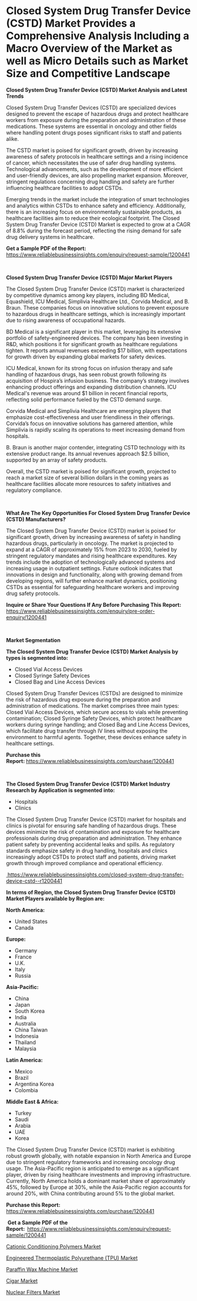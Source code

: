 <p><h1>Closed System Drug Transfer Device (CSTD) Market Provides a Comprehensive Analysis Including a Macro Overview of the Market as well as Micro Details such as Market Size and Competitive Landscape</h1></p><p><strong>Closed System Drug Transfer Device (CSTD) Market Analysis and Latest Trends</strong></p>
<p><p>Closed System Drug Transfer Devices (CSTD) are specialized devices designed to prevent the escape of hazardous drugs and protect healthcare workers from exposure during the preparation and administration of these medications. These systems are essential in oncology and other fields where handling potent drugs poses significant risks to staff and patients alike.</p><p>The CSTD market is poised for significant growth, driven by increasing awareness of safety protocols in healthcare settings and a rising incidence of cancer, which necessitates the use of safer drug handling systems. Technological advancements, such as the development of more efficient and user-friendly devices, are also propelling market expansion. Moreover, stringent regulations concerning drug handling and safety are further influencing healthcare facilities to adopt CSTDs.</p><p>Emerging trends in the market include the integration of smart technologies and analytics within CSTDs to enhance safety and efficiency. Additionally, there is an increasing focus on environmentally sustainable products, as healthcare facilities aim to reduce their ecological footprint. The Closed System Drug Transfer Device (CSTD) Market is expected to grow at a CAGR of 8.8% during the forecast period, reflecting the rising demand for safe drug delivery systems in healthcare.</p></p>
<p><strong>Get a Sample PDF of the Report:&nbsp;</strong> <a href="https://www.reliablebusinessinsights.com/enquiry/request-sample/1200441">https://www.reliablebusinessinsights.com/enquiry/request-sample/1200441</a></p>
<p>&nbsp;</p>
<p><strong>Closed System Drug Transfer Device (CSTD) Major Market Players</strong></p>
<p><p>The Closed System Drug Transfer Device (CSTD) market is characterized by competitive dynamics among key players, including BD Medical, Equashield, ICU Medical, Simplivia Healthcare Ltd., Corvida Medical, and B. Braun. These companies focus on innovative solutions to prevent exposure to hazardous drugs in healthcare settings, which is increasingly important due to rising awareness of occupational hazards.</p><p>BD Medical is a significant player in this market, leveraging its extensive portfolio of safety-engineered devices. The company has been investing in R&D, which positions it for significant growth as healthcare regulations tighten. It reports annual revenues exceeding $17 billion, with expectations for growth driven by expanding global markets for safety devices.</p><p>ICU Medical, known for its strong focus on infusion therapy and safe handling of hazardous drugs, has seen robust growth following its acquisition of Hospira’s infusion business. The company’s strategy involves enhancing product offerings and expanding distribution channels. ICU Medical's revenue was around $1 billion in recent financial reports, reflecting solid performance fueled by the CSTD demand surge.</p><p>Corvida Medical and Simplivia Healthcare are emerging players that emphasize cost-effectiveness and user friendliness in their offerings. Corvida’s focus on innovative solutions has garnered attention, while Simplivia is rapidly scaling its operations to meet increasing demand from hospitals.</p><p>B. Braun is another major contender, integrating CSTD technology with its extensive product range. Its annual revenues approach $2.5 billion, supported by an array of safety products.</p><p>Overall, the CSTD market is poised for significant growth, projected to reach a market size of several billion dollars in the coming years as healthcare facilities allocate more resources to safety initiatives and regulatory compliance.</p></p>
<p>&nbsp;</p>
<p><strong>What Are The Key Opportunities For Closed System Drug Transfer Device (CSTD) Manufacturers?</strong></p>
<p><p>The Closed System Drug Transfer Device (CSTD) market is poised for significant growth, driven by increasing awareness of safety in handling hazardous drugs, particularly in oncology. The market is projected to expand at a CAGR of approximately 15% from 2023 to 2030, fueled by stringent regulatory mandates and rising healthcare expenditures. Key trends include the adoption of technologically advanced systems and increasing usage in outpatient settings. Future outlook indicates that innovations in design and functionality, along with growing demand from developing regions, will further enhance market dynamics, positioning CSTDs as essential for safeguarding healthcare workers and improving drug safety protocols.</p></p>
<p><strong>Inquire or Share Your Questions If Any Before Purchasing This Report:</strong> <a href="https://www.reliablebusinessinsights.com/enquiry/pre-order-enquiry/1200441">https://www.reliablebusinessinsights.com/enquiry/pre-order-enquiry/1200441</a></p>
<p>&nbsp;</p>
<p><strong>Market Segmentation</strong></p>
<p><strong>The Closed System Drug Transfer Device (CSTD) Market Analysis by types is segmented into:</strong></p>
<p><ul><li>Closed Vial Access Devices</li><li>Closed Syringe Safety Devices</li><li>Closed Bag and Line Access Devices</li></ul></p>
<p><p>Closed System Drug Transfer Devices (CSTDs) are designed to minimize the risk of hazardous drug exposure during the preparation and administration of medications. The market comprises three main types: Closed Vial Access Devices, which secure access to vials while preventing contamination; Closed Syringe Safety Devices, which protect healthcare workers during syringe handling; and Closed Bag and Line Access Devices, which facilitate drug transfer through IV lines without exposing the environment to harmful agents. Together, these devices enhance safety in healthcare settings.</p></p>
<p><strong>Purchase this Report:&nbsp;</strong><a href="https://www.reliablebusinessinsights.com/purchase/1200441">https://www.reliablebusinessinsights.com/purchase/1200441</a></p>
<p>&nbsp;</p>
<p><strong>The Closed System Drug Transfer Device (CSTD) Market Industry Research by Application is segmented into:</strong></p>
<p><ul><li>Hospitals</li><li>Clinics</li></ul></p>
<p><p>The Closed System Drug Transfer Device (CSTD) market for hospitals and clinics is pivotal for ensuring safe handling of hazardous drugs. These devices minimize the risk of contamination and exposure for healthcare professionals during drug preparation and administration. They enhance patient safety by preventing accidental leaks and spills. As regulatory standards emphasize safety in drug handling, hospitals and clinics increasingly adopt CSTDs to protect staff and patients, driving market growth through improved compliance and operational efficiency.</p></p>
<p><a href="https://www.reliablebusinessinsights.com/closed-system-drug-transfer-device-cstd--r1200441">&nbsp;https://www.reliablebusinessinsights.com/closed-system-drug-transfer-device-cstd--r1200441</a></p>
<p><strong>In terms of Region, the Closed System Drug Transfer Device (CSTD) Market Players available by Region are:</strong></p>
<p>
    <p> <strong> North America: </strong>
        <ul>
            <li>United States</li>
            <li>Canada</li>
        </ul>
        </p> 
    <p> <strong> Europe: </strong>
        <ul>
            <li>Germany</li>
            <li>France</li>
            <li>U.K.</li>
            <li>Italy</li>
            <li>Russia</li>
        </ul>
        </p> 
    <p> <strong> Asia-Pacific: </strong>
        <ul>
            <li>China</li>
            <li>Japan</li>
            <li>South Korea</li>
            <li>India</li>
            <li>Australia</li>
            <li>China Taiwan</li>
            <li>Indonesia</li>
            <li>Thailand</li>
            <li>Malaysia</li>
        </ul>
        </p> 
    <p> <strong> Latin America: </strong>
        <ul>
            <li>Mexico</li>
            <li>Brazil</li>
            <li>Argentina Korea</li>
            <li>Colombia</li>
        </ul>
        </p> 
    <p> <strong> Middle East & Africa: </strong>
        <ul>
            <li>Turkey</li>
            <li>Saudi</li>
            <li>Arabia</li>
            <li>UAE</li>
            <li>Korea</li>
        </ul>
    </p>
    </p>
<p><p>The Closed System Drug Transfer Device (CSTD) market is exhibiting robust growth globally, with notable expansion in North America and Europe due to stringent regulatory frameworks and increasing oncology drug usage. The Asia-Pacific region is anticipated to emerge as a significant player, driven by rising healthcare investments and improving infrastructure. Currently, North America holds a dominant market share of approximately 45%, followed by Europe at 30%, while the Asia-Pacific region accounts for around 20%, with China contributing around 5% to the global market.</p></p>
<p><strong>Purchase this Report: </strong><a href="https://www.reliablebusinessinsights.com/purchase/1200441">https://www.reliablebusinessinsights.com/purchase/1200441</a></p>
<p>&nbsp;<strong>Get a Sample PDF of the Report:&nbsp;&nbsp;</strong><a href="https://www.reliablebusinessinsights.com/enquiry/request-sample/1200441">https://www.reliablebusinessinsights.com/enquiry/request-sample/1200441</a></p>
<p><strong></strong></p>
<p><p><a href="https://github.com/JubayerMia832/Market-Research-Report-List-1/blob/main/cationic-conditioning-polymers-market.md">Cationic Conditioning Polymers Market</a></p><p><a href="https://issuu.com/reportprime-2/docs/engineered-thermoplastic-polyuretha_cfcab558078522">Engineered Thermoplastic Polyurethane (TPU) Market</a></p><p><a href="https://www.linkedin.com/pulse/how-regional-global-trends-shaping-paraffin-wax-machine-bs8oe?trackingId=J51zxtLKR%2FOkoReda2bGfg%3D%3D">Paraffin Wax Machine Market</a></p><p><a href="https://github.com/NancyAlvarado586/Market-Research-Report-List-1/blob/main/cigar-market.md">Cigar Market</a></p><p><a href="https://www.linkedin.com/pulse/nuclear-filters-market-research-report-includes-analysis-xeyke?trackingId=ZVLpsuaNSQe26ivAUK6Xzw%3D%3D">Nuclear Filters Market</a></p></p>
